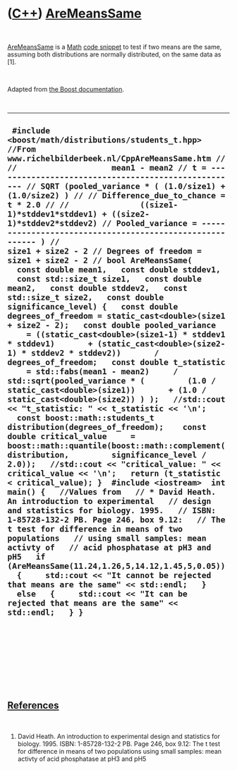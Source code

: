 
 

 

 

 

 

([C++](Cpp.md)) [AreMeansSame](CppAreMeansSame.md)
====================================================

 

[AreMeansSame](CppAreMeansSame.md) is a [Math](CppMath.md) [code
snippet](CppCodeSnippets.md) to test if two means are the same,
assuming both distributions are normally distributed, on the same data
as \[1\].

 

Adapted from [the Boost
documentation](http://www.boost.org/doc/libs/1_42_0/libs/math/doc/sf_and_dist/html/math_toolkit/dist/stat_tut/weg/st_eg/two_sample_students_t.html).

 

  -----------------------------------------------------------------------------------------------------------------------------------------------------------------------------------------------------------------------------------------------------------------------------------------------------------------------------------------------------------------------------------------------------------------------------------------------------------------------------------------------------------------------------------------------------------------------------------------------------------------------------------------------------------------------------------------------------------------------------------------------------------------------------------------------------------------------------------------------------------------------------------------------------------------------------------------------------------------------------------------------------------------------------------------------------------------------------------------------------------------------------------------------------------------------------------------------------------------------------------------------------------------------------------------------------------------------------------------------------------------------------------------------------------------------------------------------------------------------------------------------------------------------------------------------------------------------------------------------------------------------------------------------------------------------------------------------------------------------------------------------------------------------------------------------------------------------------------------------------------------------------------------------------------------------------------------------------------------------------------------------------------------------------------------------------------------------------------------------------------------------------------------------------------------------------------------------------------------------
  ` #include <boost/math/distributions/students_t.hpp>  //From www.richelbilderbeek.nl/CppAreMeansSame.htm // //                    mean1 - mean2 // t = ---------------------------------------------------- // SQRT (pooled_variance * ( (1.0/size1) + (1.0/size2) ) // // Difference_due_to_chance = t * 2.0 // //               ((size1-1)*stddev1*stddev1) + ((size2-1)*stddev2*stddev2) // Pooled_variance = --------------------------------------------------------- ) //                                     size1 + size2 - 2 // Degrees of freedom = size1 + size2 - 2 // bool AreMeansSame(   const double mean1,   const double stddev1,   const std::size_t size1,   const double mean2,   const double stddev2,   const std::size_t size2,   const double significance_level) {   const double degrees_of_freedom = static_cast<double>(size1 + size2 - 2);   const double pooled_variance     = ((static_cast<double>(size1-1) * stddev1 * stddev1)       + (static_cast<double>(size2-1) * stddev2 * stddev2))       / degrees_of_freedom;   const double t_statistic     = std::fabs(mean1 - mean2)     / std::sqrt(pooled_variance * (         (1.0 / static_cast<double>(size1))       + (1.0 / static_cast<double>(size2)) ) );   //std::cout << "t_statistic: " << t_statistic << '\n';   const boost::math::students_t distribution(degrees_of_freedom);    const double critical_value     = boost::math::quantile(boost::math::complement(distribution,         significance_level / 2.0));   //std::cout << "critical_value: " << critical_value << '\n';   return (t_statistic < critical_value); }  #include <iostream>  int main() {   //Values from   // * David Heath. An introduction to experimental   // design and statistics for biology. 1995.   // ISBN: 1-85728-132-2 PB. Page 246, box 9.12:   // The t test for difference in means of two populations   // using small samples: mean activty of   // acid phosphatase at pH3 and pH5   if (AreMeansSame(11.24,1.26,5,14.12,1.45,5,0.05))   {     std::cout << "It cannot be rejected that means are the same" << std::endl;   }   else   {     std::cout << "It can be rejected that means are the same" << std::endl;   } }`
  -----------------------------------------------------------------------------------------------------------------------------------------------------------------------------------------------------------------------------------------------------------------------------------------------------------------------------------------------------------------------------------------------------------------------------------------------------------------------------------------------------------------------------------------------------------------------------------------------------------------------------------------------------------------------------------------------------------------------------------------------------------------------------------------------------------------------------------------------------------------------------------------------------------------------------------------------------------------------------------------------------------------------------------------------------------------------------------------------------------------------------------------------------------------------------------------------------------------------------------------------------------------------------------------------------------------------------------------------------------------------------------------------------------------------------------------------------------------------------------------------------------------------------------------------------------------------------------------------------------------------------------------------------------------------------------------------------------------------------------------------------------------------------------------------------------------------------------------------------------------------------------------------------------------------------------------------------------------------------------------------------------------------------------------------------------------------------------------------------------------------------------------------------------------------------------------------------------------------

 

 

 

 

 

[References](CppReferences.md)
-------------------------------

 

1.  David Heath. An introduction to experimental design and statistics
    for biology. 1995. ISBN: 1-85728-132-2 PB. Page 246, box 9.12: The t
    test for difference in means of two populations using small samples:
    mean activty of acid phosphatase at pH3 and pH5

 

 

 

 

 

 


